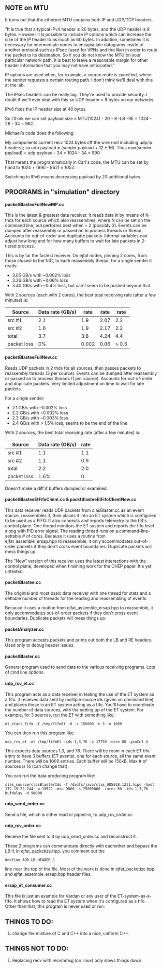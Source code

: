 ## NOTE on MTU


It turns out that the ethernet MTU contains both IP and UDP/TCP headers.

"It is true that a typical IPv4 header is 20 bytes, and the UDP header is 8 bytes.
However it is possible to include IP options which can increase the size of the
IP header to as much as 60 bytes. In addition, sometimes it is necessary for
intermediate nodes to encapsulate datagrams inside of another protocol such as
IPsec (used for VPNs and the like) in order to route the packet to its destination.
So if you do not know the MTU on your particular network path, it is best to leave
a reasonable margin for other header information that you may not have anticipated."

IP options are used when, for example, a source route is specified,
where the sender requests a certain routing path. I don't think we'll deal with this at the lab.

The IPsec headers can be really big. They're used to provide security.
I doubt if we'll ever deal with this so UDP header = 8 bytes on our networks.

IPv6 fixes the IP header size at 40 bytes.

So I think we can set payload size = MTU(1024) - 20 - 8 -LB -RE = 1024 - 28 - 34 = 962.


Michael's code does the following:

My components current recv 1024 bytes off the wire (not including udp/ip headers);
so udp payload = (sender payload + 12 + 16).
Thus max(sender payload) = udp payload - 34 = 1024 - 34 = 990


That means the programmatically in Carl's code, the MTU can be set by hand to 1024 + (990 - 962) = 1052.

Switching to IPv6 means decreasing payload by 20 additional bytes.


## PROGRAMS in "simulation" directory


#### packetBlasteeFullNewMP.cc

This is the latest & greatest data receiver.
It reads data in by means of N thds for each source which also reassembles,
where N can be set on the command
line, but performs best when = 2 (possibly 3).
Events can be dumped after reassembly or passed on to process threads or thread.
Accounts for out-of-order and duplicate packets.
Internal variables can adjust how long and for how many buffers to wait for late packets in 2-tiered process.

This is by far the fastest receiver. On ejfat nodes, pinning 2 cores, from those closest to the NIC,
to each reassembly thread, for a single sender it reads:

 * 3.05 GB/s with ~0.002% loss
 * 3.26 GB/s with ~0.06%  loss
 * 3.40 GB/s with ~0.4%   loss, but can't seem to be pushed beyond that.

With 2 sources (each with 2 cores), the best total receiving rate (after a few minutes) is:

| Source | Data rate (GB/s) | rate | rate | rate |
---------|------------------|------|------|------|
| src #1 |  2.1 | 1.9  |  2.07  |   2.2  |
| src #2 |  1.6 | 1.9  |  2.17  |   2.2  |
|  total |  3.7 | 3.8  |  4.24  |   4.4  |
| packet loss | 0%  |  0.002 | 0.06 |  > 0.5  |



#### packetBlasteeFullNew.cc

Reads UDP packets in 2 thds for all sources, then passes packets to reassembly threads (3 per source).
Events can be dumped after reassembly or passed on to process threads (1 per source).
Accounts for out-of-order and duplicate packets.
Very limited adjustment on time to wait for late packets.

For a single sender:

 * 2.1 GB/s with ~0.002% loss
 * 2.2 GB/s with ~0.002% loss
 * 2.3 GB/s with ~0.003% loss
 * 2.4 GB/s with > 1.5%  loss, seems to be the end of the line


With 2 sources, the best total receiving rate (after a few minutes) is:

| Source | Data rate (GB/s) |rate |
---------|------------------|-----|
| src #1 |  1.1 | 1.1  |
| src #2 |  1.1 | 0.9  |
|  total |  2.2 | 2.0  |
| packet loss | 1.6%  |  0 |


Doesn't make a diff if buffers dumped or examined.



#### packetBlasteeEtFifoClient.cc  &   packtBlasteeEtFifoClientNew.cc

This data receiver reads UDP packets from clasBlaster.cc as an event source, reassembles it, then
places it into an ET system which is configured to be used as a FIFO.
It also connects and reports telemetry to the LB's control plane.
One thread monitors the ET system and reports the fifo level along with PID error signal.
The reading thread runs on a command-line-settable # of cores.
Because it uses a routine from ejfat_assemble_ersap.hpp to reassemble,
it only accommodates out-of-order packets if they don't cross event boundaries.
Duplicate packets will mess things up.

The "New" version of this receiver uses the latest interactions with the control plane,
developed when finishing work for the CHEP paper. It's yet untested.



#### packetBlastee.cc

The originial and most basic data receiver with one thread for stats and a settable number
of threads for the reading and reassembling of events.

Because it uses a routine from ejfat_assemble_ersap.hpp to reassemble,
it only accommodates out-of-order packets if they don't cross event boundaries.
Duplicate packets will mess things up.



#### packetAnalyzer.cc

This program accepts packets and prints out both the LB and RE headers.
Used only to debug header issues.



#### packetBlaster.cc

General program used to send data to the various receiving programs. Lots of cmd line options.



#### udp_rcv_et.cc

This program acts as a data receiver in testing the use of the ET system as a fifo.
It receives data sent by multiple source ids (given on command line), and 
places those in an ET system acting as a fifo.
You'll have to coordinate the number of data sources, with the setting up of the ET system.
For example, for 3 sources, run the ET with something like:

    et_start_fifo -f /tmp/fifoEt -d -s 150000 -n 3 -e 1000

You can then run this program like:

    udp_rcv_et -et /tmp/fifoEt -ids 1,3,76 -p 17750 -core 80 -pinCnt 4

This expects data sources 1,3, and 76. There will be room in each ET fifo entry to have
3 buffers (ET events), one for each source, all the same event number. There will be 1000 entries.
Each buffer will be 150kB. Max # of sources is 16 (can change that).

You can run the data producing program like:

    clas_source/clasBlasterIds -f /daqfs/java/clas_005038.1231.hipo -host 172.19.22.244 -p 19522 -mtu 9000 -s 25000000 -cores 60 -ids 1,3,76  -bufdelay -d 50000



#### udp_send_order.cc

Send a file, which is either read or piped-in, to udp_rcv_order.cc



#### udp_rcv_order.cc

Receive the file sent to it by udp_send_order.cc and reconstruct it.

These 2 programs can communicate directly with eachother and bypass the LB if,
in ejfat_packetize.hpp, you comment out the

    #define ADD_LB_HEADER 1

line near the top of the file.
Most of the work is done in ejfat_packetize.hpp and ejfat_assemble_ersap.hpp header files.



#### ersap_et_consumer.cc

This file is just an example for Vardan or any user of the ET-system-as-a-fifo.
It shows how to read the ET system when it's configured as a fifo.
Other than that, this program is never used or run.


## THINGS TO DO:

1) change the mixture of C and C++ into a nice, uniform C++.

## THINGS NOT TO DO:

1) Replacing recv with recvmmsg (on linux) only slows things down.

